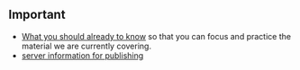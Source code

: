 ## Important

- [What you should already to know](https://ebajcar.github.io/web10199/material/material_programming.html#page13) so that you can focus and practice the material we are currently covering.
- [server information for publishing](https://bajcar.dev.fast.sheridanc.on.ca/www10049/checklists/server_information.mp4)
